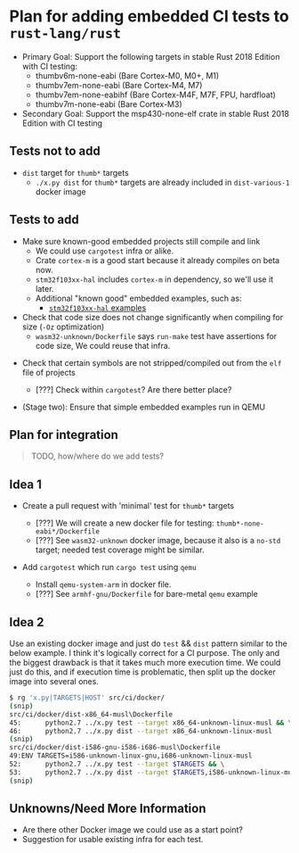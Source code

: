 # Plan for adding embedded CI tests to `rust-lang/rust`

* Primary Goal: Support the following targets in stable Rust 2018 Edition with CI testing:
    * thumbv6m-none-eabi (Bare Cortex-M0, M0+, M1)
    * thumbv7em-none-eabi (Bare Cortex-M4, M7)
    * thumbv7em-none-eabihf (Bare Cortex-M4F, M7F, FPU, hardfloat)
    * thumbv7m-none-eabi (Bare Cortex-M3)
* Secondary Goal: Support the msp430-none-elf crate in stable Rust 2018 Edition with CI testing

## Tests not to add

* `dist` target for `thumb*` targets
  * `./x.py dist` for `thumb*` targets are already included in `dist-various-1` docker image

## Tests to add

* Make sure known-good embedded projects still compile and link
  * We could use `cargotest` infra or alike.
  * Crate `cortex-m` is a good start because it already compiles on beta now.
  * `stm32f103xx-hal` includes `cortex-m` in dependency, so we'll use it later.
  * Additional "known good" embedded examples, such as:
      * [`stm32f103xx-hal` examples]
* Check that code size does not change significantly when compiling for size (`-Oz` optimization)
  * `wasm32-unknown/Dockerfile` says `run-make` test have assertions for code size, We could reuse that infra.

[`stm32f103xx-hal` examples]: https://github.com/japaric/stm32f103xx-hal/tree/master/examples

* Check that certain symbols are not stripped/compiled out from the `elf` file of projects
  * [???] Check within `cargotest`?  Are there better place?

* (Stage two): Ensure that simple embedded examples run in QEMU

## Plan for integration

> TODO, how/where do we add tests?

## Idea 1

* Create a pull request with 'minimal' test for `thumb*` targets
  * [???] We will create a new docker file for testing: `thumb*-none-eabi*/Dockerfile`
  * [???] See `wasm32-unknown` docker image, because it also is a `no-std` target; needed test coverage might be similar.

* Add `cargotest` which run `cargo test` using `qemu`
  * Install `qemu-system-arm` in docker file.
  * [???] See `armhf-gnu/Dockerfile` for bare-metal `qemu` example

## Idea 2

Use an existing docker image and just do `test` && `dist` pattern similar to the below example. I think it's logically correct for a CI purpose. The only and the biggest drawback is that it takes much more execution time. We could just do this, and if execution time is problematic, then split up the docker image into several ones.

```bash
$ rg 'x.py|TARGETS|HOST' src/ci/docker/
(snip)
src/ci/docker/dist-x86_64-musl\Dockerfile
45:      python2.7 ../x.py test --target x86_64-unknown-linux-musl && \
46:      python2.7 ../x.py dist --target x86_64-unknown-linux-musl
(snip)
src/ci/docker/dist-i586-gnu-i586-i686-musl\Dockerfile
49:ENV TARGETS=i586-unknown-linux-gnu,i686-unknown-linux-musl
52:      python2.7 ../x.py test --target $TARGETS && \
53:      python2.7 ../x.py dist --target $TARGETS,i586-unknown-linux-musl
(snip)
```


## Unknowns/Need More Information

* Are there other Docker image we could use as a start point?
* Suggestion for usable existing infra for each test.

